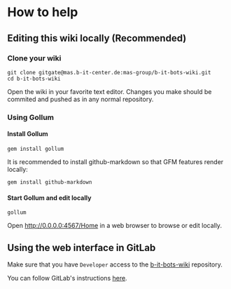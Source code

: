 # How to help

## Editing this wiki locally (Recommended)

### Clone your wiki
```
git clone gitgate@mas.b-it-center.de:mas-group/b-it-bots-wiki.git
cd b-it-bots-wiki
```

Open the wiki in your favorite text editor. Changes you make should be commited and pushed as in any normal repository.

### Using Gollum

#### Install Gollum
```
gem install gollum
```
It is recommended to install github-markdown so that GFM features render locally:
```
gem install github-markdown
```
#### Start Gollum and edit locally
```
gollum
```
Open http://0.0.0.0:4567/Home in a web browser to browse or edit locally.

## Using the web interface in GitLab
Make sure that you have `Developer` access to the [b-it-bots-wiki](https://mas.b-it-center.de/gitgate/mas-group/b-it-bots-wiki/wikis/home) repository.

You can follow GitLab's instructions [here](https://docs.gitlab.com/ce/user/project/wiki/index.html).
